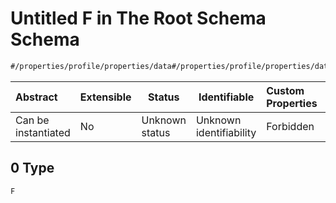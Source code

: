 # Untitled F in The Root Schema Schema

```txt
#/properties/profile/properties/data#/properties/profile/properties/data/examples/0/drivingLicence/entitlements/0
```




| Abstract            | Extensible | Status         | Identifiable            | Custom Properties | Additional Properties | Access Restrictions | Defined In                                                                                       |
| :------------------ | ---------- | -------------- | ----------------------- | :---------------- | --------------------- | ------------------- | ------------------------------------------------------------------------------------------------ |
| Can be instantiated | No         | Unknown status | Unknown identifiability | Forbidden         | Allowed               | none                | [policy_transaction.schema.json\*](../out/policy_transaction.schema.json "open original schema") |

## 0 Type

`F`
